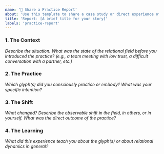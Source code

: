 ```yaml
---
name: '📝 Share a Practice Report'
about: 'Use this template to share a case study or direct experience of using the Codex.'
title: 'Report: [A brief title for your story]'
labels: 'practice-report'
---
```


### 1. The Context
*Describe the situation. What was the state of the relational field before you introduced the practice? (e.g., a team meeting with low trust, a difficult conversation with a partner, etc.)*

### 2. The Practice
*Which glyph(s) did you consciously practice or embody? What was your specific intention?*

### 3. The Shift
*What changed? Describe the observable shift in the field, in others, or in yourself. What was the direct outcome of the practice?*

### 4. The Learning
*What did this experience teach you about the glyph(s) or about relational dynamics in general?*